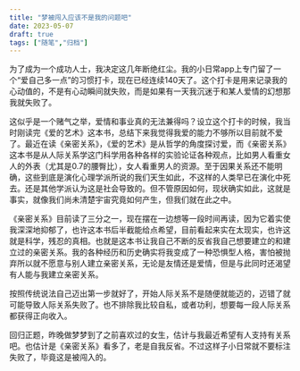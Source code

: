 ```yaml
---
title: "梦被闯入应该不是我的问题吧"
date: 2023-05-07
draft: true
tags: ["随笔","归档"]
---
```


为了成为一个成功人士，我决定这几年断绝红尘。我的小日常app上专门留了一个“爱自己多一点”的习惯打卡，现在已经连续140天了。这个打卡是用来记录我的心动值的，不是有心动瞬间就失败，而是如果有一天我沉迷于和某人爱情的幻想那我就失败了。

这似乎是一个赌气之举，爱情和事业真的无法兼得吗？设立这个打卡的时候，我当时刚读完《爱的艺术》这本书，总结下来我觉得我爱的能力不够所以目前就不爱了。最近在读《亲密关系》，《爱的艺术》是从哲学的角度探讨爱，而《亲密关系》这本书是从人际关系学这门科学用各种各样的实验论证各种观点，比如男人看重女人的外表（尤其是0.7的腰臀比），女人看重男人的资源。至于因果关系还不能明确，这些到底是演化心理学派所说的我们天生如此，不这样的人类早已在演化中死去。还是其他学派认为这是社会导致的。但不管原因如何，现状确实如此，这就是事实，就像我们尚未清楚宇宙究竟如何产生，但我们就在此之中。

《亲密关系》目前读了三分之一，现在摆在一边想等一段时间再读，因为它着实使我深深地抑郁了，也许这本书后半截能给点希望，目前看起来实在太现实，也许这就是科学，残忍的真相。也就是这本书让我自己不断的反省我自己想要建立的和建立过的亲密关系。我的各种经历和历史确实将我变成了一种恐惧型人格，害怕被抛弃所以就不愿意与别人建立亲密关系，无论是友情还是爱情，但是与此同时还渴望有人能与我建立亲密关系。

按照传统说法自己迈出第一步就好了，开始人际关系不是随便就能迈的，迈错了就可能导致人际关系失败了。也不排除我比较自私，或者功利，想要每一段人际关系都获得正向收入。

回归正题，昨晚做梦梦到了之前喜欢过的女生，估计与我最近希望有人支持有关系吧。也估计是《亲密关系》看多了，老是自我反省。不过这样子小日常就不要标注失败了，毕竟这是被闯入的。